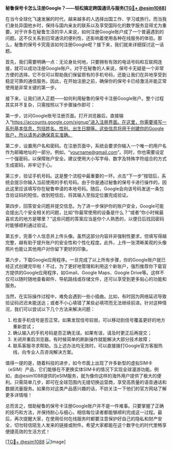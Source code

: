 **秘鲁保号卡怎么注册Google？——轻松搞定跨国通讯与服务[[TG💪+ @esim1088](https://t.me/s/esim1088)]**

在当今全球化飞速发展的时代，越来越多的人选择出国工作、学习或旅行。而当我们身处异国他乡时，保持与国内亲友的联系以及享受国际化的数字服务显得尤为重要。对于许多在秘鲁生活的华人来说，如何注册Google账户成了一个普遍遇到的问题。这不仅关系到日常通讯的便利性，还影响着使用各种在线服务的体验。那么，秘鲁的保号卡究竟该如何注册Google呢？接下来，我们就来详细探讨这一话题。

首先，我们需要明确一点：无论身处何地，只要拥有有效的电话号码和互联网连接，就可以成功注册Google账户。对于在秘鲁的人来说，保号卡无疑是一个非常方便的选择。它不仅可以帮助我们保留原有的手机号码，还能让我们在异地享受到稳定可靠的通信服务。因此，在开始注册之前，确保你的保号卡已经激活并能正常使用是非常关键的第一步。

接下来，让我们进入正题——如何利用秘鲁的保号卡注册Google账户。整个过程其实并不复杂，只需按照以下步骤操作即可：

第一步，访问Google账号注册页面。打开浏览器后，直接输入“https://accounts.google.com/signup”进入注册界面。在这里，你需要填写一系列基本信息，包括姓名、性别、出生日期等。这些信息将用于创建你的Google账户，所以请务必确保真实准确。

第二步，设置用户名和密码。在注册页面中，系统会要求你输入一个唯一的用户名作为邮箱地址的一部分。例如，“yourname@gmail.com”。同时，你也需要设定一个强密码，以保障账户安全。建议使用大小写字母、数字及特殊字符组合的方式生成密码，并牢记于心。

第三步，验证手机号码。这是整个流程中最重要的一环。点击“下一步”按钮后，系统会提示你输入当前使用的手机号码。由于你是通过秘鲁的保号卡进行操作的，因此这里应该填写你在秘鲁申请的本地号码。随后，Google会向该号码发送一条包含验证码的短信。收到短信后，将其输入至指定位置完成验证。

第四步，回答安全问题并提交信息。为了进一步保护你的账户安全，Google可能会提出几个安全相关的问题，比如“你最常使用的设备是什么？”或者“你小时候最喜欢去的地方是哪里？”这些问题的答案应当是你个人熟悉的，以便日后找回密码时能够顺利通过验证。

第五步，完善个人信息并上传头像。虽然这部分内容并非强制性要求，但填写得越完整，越有助于提升账户的安全性和个性化程度。此外，上传一张清晰美观的头像照片也能让其他用户对你留下更好的印象。

第六步，下载Google应用程序。一旦完成了以上所有步骤，你的Google账户就已经正式创建完毕啦！不过，为了更好地管理和利用这个新账户，强烈推荐你下载官方提供的Google应用程序，如Gmail、Google Maps、Google Drive等。这样不仅可以随时随地查看邮件、导航路线或存储文件，还可以享受到更多贴心的功能和服务。

当然，在实际操作过程中，难免会遇到一些小插曲。比如，有时因为网络延迟导致验证码迟迟未能送达；或者不小心填错了某些必填项而无法继续前进。针对这种情况，我们可以尝试以下几个方法来解决问题：

1. 检查手机信号是否正常。如果发现信号较弱，可以移动到信号覆盖更好的地方重新尝试；
2. 确认输入的手机号码是否正确无误。如果有误，请及时更正后再提交；
3. 关闭并重启浏览器。有时候简单的刷新操作就能解决大部分技术故障；
4. 联系客服寻求帮助。当上述办法均无效时，可以直接拨打Google官方客服热线，向专业人员咨询解决方案。

值得一提的是，随着科技的进步，如今市面上出现了许多新型的虚拟SIM卡（eSIM）产品，它们能够在不更换实体SIM卡的情况下实现全球漫游功能。例如，由@esim1088提供的eSIM服务，就为像你这样的海外用户提供了极大的便利。只需简单几步，即可在全球范围内无缝切换运营商，享受高质量的语音通话和数据流量服务。如果你对这类产品感兴趣的话，不妨关注一下他们的官方网站了解更多详情哦！

总而言之，借助秘鲁的保号卡注册Google账户并不是一件难事。只要掌握了正确的技巧和方法，并保持耐心与细心，相信每位读者都能够顺利完成这一过程。最后，再次提醒大家，在使用任何在线服务时都要注意保护好自己的隐私和财产安全，切勿轻信陌生人发来的链接或附件。希望大家都能在这个数字化的时代里畅享便捷高效的生活方式！

[[TG💪+ @esim1088](https://t.me/s/esim1088) ![Image](https://i.postimg.cc/4NQfJmqS/Snipaste-2025-05-13-00-14-12.png)]